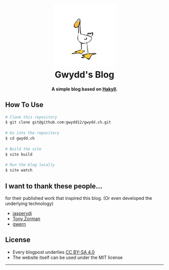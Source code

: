 
<h1 align="center">
  <br>
  <a href="http://gwydd.se/"><img src="/images/gwydd-mascott.png" alt="Gwydd Mascott" width="200"></a>
  <br>
  Gwydd's Blog
  <br>
</h1>

<h4 align="center">A simple blog based on <a href="https://jaspervdj.be/hakyll/" target="_blank">Hakyll</a>.</h4>


## How To Use

```bash
# Clone this repository
$ git clone git@github.com:gwydd12/gwydd.ch.git

# Go into the repository
$ cd gwydd.ch

# Build the site
$ site build

# Run the blog locally
$ site watch
```

## I want to thank these people...

for their published work that inspired this blog. (Or even developed the underlying technology)

- [jaspervdj](https://jaspervdj.be/)
- [Tony Zorman](https://tony-zorman.com/)
- [gwern](https://gwern.net/)

## License

* Every blogpost underlies [CC BY-SA 4.0](https://creativecommons.org/licenses/by-sa/4.0/)
* The website itself can be used under the MIT license

---

